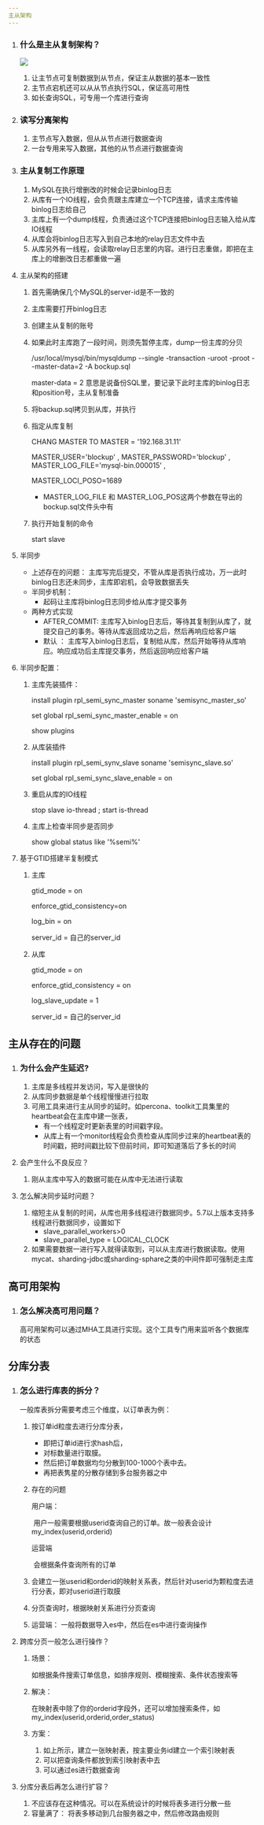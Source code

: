 ```yaml
---
主从架构
---
```


1. ### 什么是主从复制架构？
    ![](..\imgs\主从复制架构.png)
   1. 让主节点可复制数据到从节点，保证主从数据的基本一致性
   2. 主节点宕机还可以从从节点执行SQL，保证高可用性
   3. 如长查询SQL，可专用一个库进行查询

2. ### 读写分离架构

   1. 主节点写入数据，但从从节点进行数据查询
   2. 一台专用来写入数据，其他的从节点进行数据查询

3. ### 主从复制工作原理

   1. MySQL在执行增删改的时候会记录binlog日志
   2. 从库有一个IO线程，会负责跟主库建立一个TCP连接，请求主库传输binlog日志给自己
   3. 主库上有一个dump线程，负责通过这个TCP连接把binlog日志输入给从库IO线程
   4. 从库会将binlog日志写入到自己本地的relay日志文件中去
   5. 从库另外有一线程，会读取relay日志里的内容。进行日志重做，即把在主库上的增删改日志都重做一遍

4. 主从架构的搭建

   1. 首先需确保几个MySQL的server-id是不一致的

   2. 主库需要打开binlog日志

   3. 创建主从复制的账号

   4. 如果此时主库跑了一段时间，则须先暂停主库，dump一份主库的分贝

      /usr/local/mysql/bin/mysqldump --single -transaction -uroot -proot --master-data=2 -A bockup.sql

      master-data = 2 意思是说备份SQL里，要记录下此时主库的binlog日志和position号，主从复制准备

   5. 将backup.sql拷贝到从库，并执行

   6. 指定从库复制

      CHANG MASTER TO MASTER = '192.168.31.11' 

      MASTER_USER='blockup' , MASTER_PASSWORD='blockup' , MASTER_LOG_FILE='mysql-bin.000015' , 

      MASTER_LOCI_POSO=1689

      - MASTER_LOG_FILE 和 MASTER_LOG_POS这两个参数在导出的bockup.sql文件头中有

   7. 执行开始复制的命令

      start slave

5. 半同步

   - 上述存在的问题： 主库写完后提交，不管从库是否执行成功，万一此时binlog日志还未同步，主库即宕机，会导致数据丢失
   - 半同步机制：
     - 起码让主库将binlog日志同步给从库才提交事务
   - 两种方式实现
     - AFTER_COMMIT: 主库写入binlog日志后，等待其复制到从库了，就提交自己的事务。等待从库返回成功之后，然后再响应给客户端
     - 默认 ： 主库写入binlog日志后，复制给从库，然后开始等待从库响应。响应成功后主库提交事务，然后返回响应给客户端

6. 半同步配置：

   1. 主库先装插件： 

      install plugin rpl_semi_sync_master soname 'semisync_master_so' 

      set global rpl_semi_sync_master_enable = on

      show plugins

   2. 从库装插件

      install plugin rpl_semi_synv_slave soname 'semisync_slave.so'

      set global rpl_semi_sync_slave_enable = on

   3. 重启从库的IO线程

      stop slave io-thread ; start is-thread

   4. 主库上检查半同步是否同步

      show global status like '%semi%'

7. 基于GTID搭建半复制模式

   1. 主库

      gtid_mode = on

      enforce_gtid_consistency=on

      log_bin = on

      server_id = 自己的server_id

   2. 从库

      gtid_mode = on

      enforce_gtid_consistency = on

      log_slave_update = 1

      server_id = 自己的server_id

## 主从存在的问题

1. ### 为什么会产生延迟?

   1. 主库是多线程并发访问，写入是很快的
   2. 从库同步数据是单个线程慢慢进行拉取
   3. 可用工具来进行主从同步的延时。如percona、toolkit工具集里的heartbeat会在主库中建一张表，
      - 有一个线程定时更新表里的时间戳字段。
      - 从库上有一个monitor线程会负责检查从库同步过来的heartbeat表的时间戳，把时间戳比较下但前时间，即可知道落后了多长的时间
   
2. 会产生什么不良反应？

   1. 刚从主库中写入的数据可能在从库中无法进行读取

3. 怎么解决同步延时问题？

   1. 缩短主从复制的时间，从库也用多线程进行数据同步。5.7以上版本支持多线程进行数据同步，设置如下
      - slave_parallel_workers>0
      - slave_parallel_type = LOGICAL_CLOCK
   2. 如果需要数据一进行写入就得读取到，可以从主库进行数据读取。使用mycat、sharding-jdbc或sharding-sphare之类的中间件即可强制走主库

   

## 高可用架构

1. ### 怎么解决高可用问题？

   高可用架构可以通过MHA工具进行实现。这个工具专门用来监听各个数据库的状态

   

## 分库分表

1. ### 怎么进行库表的拆分？

   一般库表拆分需要考虑三个维度，以订单表为例：

   1. 按订单id粒度去进行分库分表，

      - 即把订单id进行求hash后，
      - 对标数量进行取膜。
      - 然后把订单数据均匀分散到100-1000个表中去。
      - 再把表隽星的分散存储到多台服务器之中

   2. 存在的问题

      用户端：

      ​    用户一般需要根据userid查询自己的订单。故一般表会设计 my_index(userid,orderid)

      运营端

      ​    会根据条件查询所有的订单

   3. 会建立一张userid和orderid的映射关系表，然后针对userid为颗粒度去进行分表，即对userid进行取膜

   4. 分页查询时，根据映射关系进行分页查询

   5. 运营端： 一般将数据导入es中，然后在es中进行查询操作

2. 跨库分页一般怎么进行操作？

   1. 场景：

      如根据条件搜索订单信息，如排序规则、模糊搜索、条件状态搜索等

   2. 解决：

      在映射表中除了你的orderid字段外，还可以增加搜索条件，如my_index(userid,orderid,order_status)

   3. 方案：

      1. 如上所示，建立一张映射表，按主要业务id建立一个索引映射表
      2. 可以把查询条件都放到索引映射表中去
      3. 可以通过es进行数据查询

3. 分库分表后再怎么进行扩容？

   1. 不应该存在这种情况。可以在系统设计的时候将表多进行分散一些
   2. 容量满了： 将表多移动到几台服务器之中，然后修改路由规则